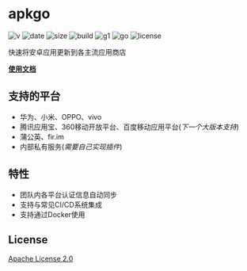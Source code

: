 # apkgo

![v](https://img.shields.io/docker/v/kevingong2013/apkgo?arch=amd64&sort=date&style=flat-square) ![date](https://img.shields.io/github/release-date/kevingong2013/apkgo?style=flat-square) ![size](https://img.shields.io/docker/image-size/kevingong2013/apkgo?sort=semver&style=flat-square) ![build](https://img.shields.io/github/actions/workflow/status/kevingong2013/apkgo/release.yml?style=flat-square) ![g1](https://img.shields.io/github/go-mod/go-version/kevingong2013/apkgo?style=flat-square) ![go](https://img.shields.io/github/languages/top/kevingong2013/apkgo?style=flat-square) ![license](https://img.shields.io/github/license/kevingong2013/apkgo?style=flat-square)

快速将安卓应用更新到各主流应用商店

**[使用文档](https://apkgo.com.cn)**

## 支持的平台

- 华为、小米、OPPO、vivo
- 腾讯应用宝、360移动开放平台、百度移动应用平台(*下一个大版本支持*)
- 蒲公英、fir.im
- 内部私有服务(*需要自己实现插件*)

## 特性

- 团队内各平台认证信息自动同步
- 支持与常见CI/CD系统集成
- 支持通过Docker使用

## License

[Apache License 2.0](./LICENSE.md)
